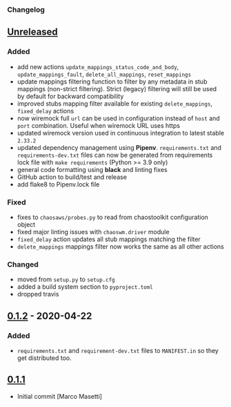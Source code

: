 ### Changelog

## [Unreleased][]

[Unreleased]: https://github.com/chaostoolkit-incubator/chaostoolkit-wiremock/compare/0.1.2...HEAD

### Added

- add new actions `update_mappings_status_code_and_body`, `update_mappings_fault`, `delete_all_mappings`, `reset_mappings`
- update mappings filtering function to filter by any metadata in stub mappings (non-strict filtering). Strict (legacy) filtering will still be used by default for backward compatibility
- improved stubs mapping filter available for existing `delete_mappings`, `fixed_delay` actions
- now wiremock full `url` can be used in configuration instead of `host` and `port` combination. Useful when wiremock URL uses https
- updated wiremock version used in continuous integration to latest stable `2.33.2`
- updated dependency management using **Pipenv**. `requirements.txt` and `requirements-dev.txt` files can now be generated from requirements lock file with `make requirements` (Python >= 3.9 only)
- general code formatting using **black** and linting fixes
- GitHub action to build/test and release
- add flake8 to Pipenv.lock file

### Fixed

- fixes to `chaosaws/probes.py` to read from chaostoolkit configuration object
- fixed major linting issues with `chaoswm.driver` module
- `fixed_delay` action updates all stub mappings matching the filter
- `delete_mappings` mappings filter now works the same as all other actions

### Changed

- moved from `setup.py` to `setup.cfg`
- added a build system section to `pyproject.toml`
- dropped travis

## [0.1.2][] - 2020-04-22

[0.1.2]: https://github.com/chaostoolkit-incubator/chaostoolkit-wiremock/compare/0.1.1...0.1.2

### Added

- `requirements.txt` and `requirement-dev.txt`  files to `MANIFEST.in` so they
  get distributed too.


## [0.1.1][]

[0.1.1]: https://github.com/chaostoolkit-incubator/chaostoolkit-wiremock/tree/0.1.1


- Initial commit [Marco Masetti]

